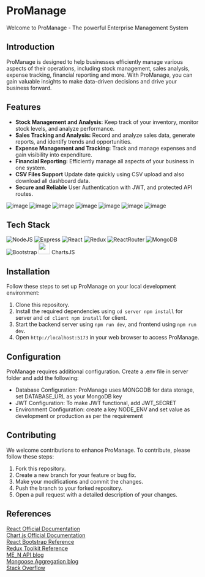 
# ProManage

Welcome to ProManage - The powerful Enterprise Management System

## Introduction

ProManage is designed to help businesses efficiently manage various aspects of their operations, including stock management, sales analysis, expense tracking, financial reporting and more. With ProManage, you can gain valuable insights to make data-driven decisions and drive your business forward.

## Features

- **Stock Management and Analysis:** Keep track of your inventory, monitor stock levels, and analyze performance.
- **Sales Tracking and Analysis:** Record and analyze sales data, generate reports, and identify trends and opportunities.
- **Expense Management and Tracking:** Track and manage expenses and gain visibility into expenditure.
- **Financial  Reporting:** Efficiently manage all aspects of your business in one system.
- **CSV Files Support** Update date quickly using CSV upload and also download all dashboard data.
- **Secure and Reliable** User Authentication with JWT, and protected API routes.

![image](https://github.com/ahmedfahim21/ProManage/assets/99824146/6d9a3ba2-ab3b-4b99-9b15-f628a177d9c9)
![image](https://github.com/ahmedfahim21/ProManage/assets/99824146/cc60ec33-c94b-411b-bf6b-ed3299365e3b)
![image](https://github.com/ahmedfahim21/ProManage/assets/99824146/0ceb7cc4-c946-4a3f-943e-377316667beb)
![image](https://github.com/ahmedfahim21/ProManage/assets/99824146/d0c5d2d0-3023-4fdc-a825-54f12609e9fc)
![image](https://github.com/ahmedfahim21/ProManage/assets/99824146/b9ca1862-5d1d-47a6-9464-50f5fde0e343)
![image](https://github.com/ahmedfahim21/ProManage/assets/99824146/082fb0e6-af1a-44af-bedc-2c66cedbcaa3)
![image](https://github.com/ahmedfahim21/ProManage/assets/99824146/d694e936-6c2a-4fbc-9b4d-7344406daa49)


## Tech Stack

![NodeJS](https://img.shields.io/badge/Node.js-43853D?style=for-the-badge&logo=node.js&logoColor=white)
![Express](https://img.shields.io/badge/Express.js-404D59?style=for-the-badge)
![React](https://img.shields.io/badge/React-20232A?style=for-the-badge&logo=react&logoColor=61DAFB)
![Redux](https://img.shields.io/badge/Redux-593D88?style=for-the-badge&logo=redux&logoColor=white)
![ReactRouter](https://img.shields.io/badge/React_Router-CA4245?style=for-the-badge&logo=react-router&logoColor=white)
![MongoDB](https://img.shields.io/badge/MongoDB-4EA94B?style=for-the-badge&logo=mongodb&logoColor=white)
![Bootstrap](https://img.shields.io/badge/Bootstrap-563D7C?style=for-the-badge&logo=bootstrap&logoColor=white)
<img src="https://avatars.githubusercontent.com/u/10342521?s=280&v=4" width="30px"> ChartsJS


## Installation

Follow these steps to set up ProManage on your local development environment:

1. Clone this repository.
2. Install the required dependencies using `cd server
    npm install` for server and `cd client npm install` for client.
4. Start the backend server using `npm run dev`, and frontend using `npm run dev`.
5. Open `http://localhost:5173` in your web browser to access ProManage.

## Configuration

ProManage requires additional configuration. Create a .env file in server folder and add the following:

- Database Configuration: ProManage uses MONGODB for data storage, set DATABASE_URL as your MongoDB key
- JWT Configuration: To make JWT functional, add JWT_SECRET
- Environment Configuration: create a key NODE_ENV and set value as development or production as per the requirement

## Contributing

We welcome contributions to enhance ProManage. To contribute, please follow these steps:

1. Fork this repository.
2. Create a new branch for your feature or bug fix.
3. Make your modifications and commit the changes.
4. Push the branch to your forked repository.
5. Open a pull request with a detailed description of your changes.


## References
<a href="https://react.dev/">React Official Documentation</a><br>
<a href="https://www.chartjs.org/">Chart.js Official Documentation</a><br>
<a href="https://react-bootstrap.netlify.app/">React Bootstrap Reference</a><br>
<a href="https://redux-toolkit.js.org/introduction/getting-started">Redux Toolkit Reference</a><br>
<a href="https://www.freecodecamp.org/news/build-a-restful-api-using-node-express-and-mongodb/">ME_N API blog</a><br>
<a href="https://kizito917.hashnode.dev/mongodb-aggregation-a-beginner-guide">Mongoose Aggregation blog</a><br>
<a href="https://stackoverflow.com/">Stack Overflow</a><br>


